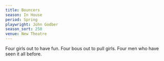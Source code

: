 ```yaml
---
title: Bouncers
season: In House
period: Spring
playwright: John Godber
season_sort: 250
venue: New Theatre
---
```


Four girls out to have fun. Four bous out to pull girls. Four men who have seen it all before.
